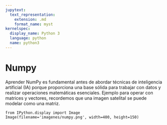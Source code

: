 ```yaml
---
jupytext:
  text_representation:
    extension: .md
    format_name: myst
kernelspec:
  display_name: Python 3
  language: python
  name: python3
---
```


# Numpy

Aprender NumPy es fundamental antes de abordar técnicas de inteligencia artificial (IA) porque proporciona una base sólida para trabajar con datos y realizar operaciones matemáticas esenciales. Ejemplo para operar con matrices y vectores, recordemos que una imagen satelital se puede modelar como una matriz.

```{code-cell} ipython3
from IPython.display import Image
Image(filename='imagenes/numpy.png', width=400, height=150)
```
